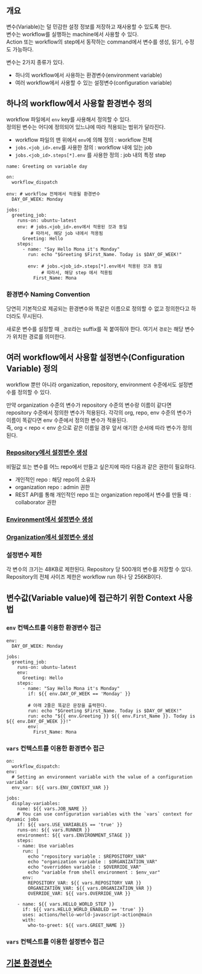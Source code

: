 ## 개요 

변수(Variable)는 덜 민감한 설정 정보를 저장하고 재사용할 수 있도록 한다.  
변수는 workflow를 실행하는 machine에서 사용할 수 있다.  
Action 또는 workflow의 step에서 동작하는 command에서 변수를 생성, 읽기, 수정도 가능하다. 

변수는 2가지 종류가 있다. 

- 하나의 workflow에서 사용하는 환경변수(environment variable) 
- 여러 workflow에서 사용할 수 있는 설정변수(configuration variable)

## 하나의 workflow에서 사용할 환경변수 정의 

workflow 파일에서 `env` key를 사용해서 정의할 수 있다.  
정의된 변수는 어디에 정의되어 있느냐에 따라 적용되는 범위가 달라진다. 

- workflow 파일의 맨 위에서 `env`에 의해 정의 : workflow 전체 
- `jobs.<job_id>.env`를 사용한 정의 : workflow 내에 있는 job
- `jobs.<job_id>.steps[*].env` 를 사용한 정의 : job 내의 특정 step

```
name: Greeting on variable day

on:
  workflow_dispatch

env: # workflow 전체에서 적용될 환경변수 
  DAY_OF_WEEK: Monday

jobs:
  greeting_job:
    runs-on: ubuntu-latest
    env: # jobs.<job_id>.env에서 적용된 것과 동일
         # 따라서, 해당 job 내에서 적용됨 
      Greeting: Hello
    steps:
      - name: "Say Hello Mona it's Monday"
        run: echo "$Greeting $First_Name. Today is $DAY_OF_WEEK!"
        
        env: # jobs.<job_id>.steps[*].env에서 적용된 것과 동일
             # 따라서, 해당 step 에서 적용됨 
          First_Name: Mona 

```

### 환경변수 Naming Convention 

당연히 기본적으로 제공되는 환경변수와 똑같은 이름으로 정의할 수 없고 정의한다고 하더라도 무시된다. 

새로운 변수를 설정할 때 `_경로`라는 suffix를 꼭 붙여줘야 한다. 여기서 `경로`는 해당 변수가 위치한 경로를 의미한다. 

## 여러 workflow에서 사용할 설정변수(Configuration Variable) 정의 

workflow 뿐만 아니라 organization, repository, environment 수준에서도 설정변수를 정의할 수 있다. 

만약 organization 수준의 변수가 repository 수준의 변수랑 이름이 같다면 repository 수준에서 정의한 변수가 적용된다. 각각의 org, repo, env 수준의 변수가 이름이 똑같다면 env 수준에서 정의한 변수가 적용된다.  
즉, org < repo < env 순으로 같은 이름일 경우 앞서 애기한 순서에 따라 변수가 정의된다. 

### [Repository에서 설정변수 생성](https://docs.github.com/en/actions/learn-github-actions/variables#creating-configuration-variables-for-a-repository)

비밀값 또는 변수를 어느 repo에서 만들고 싶은지에 따라 다음과 같은 권한이 필요하다. 

- 개인적인 repo : 해당 repo의 소유자
- organization repo : admin 권한
- REST API를 통해 개인적인 repo 또는 organization repo에서 변수를 만들 때 : collaborator 권한 

### [Environment에서 설정변수 생성](https://docs.github.com/en/actions/learn-github-actions/variables#creating-configuration-variables-for-an-environment)

### [Organization에서 설정변수 생성](https://docs.github.com/en/actions/learn-github-actions/variables#creating-configuration-variables-for-an-organization)

### 설정변수 제한 

각 변수의 크기는 48KB로 제한된다. Repository 당 500개의 변수를 저장할 수 있다.  
Repository의 전체 사이즈 제한은 workflow run 하나 당 256KB이다. 

## 변수값(Variable value)에 접근하기 위한 Context 사용법 

### `env` 컨텍스트를 이용한 환경변수 접근 

```
env:
  DAY_OF_WEEK: Monday

jobs:
  greeting_job:
    runs-on: ubuntu-latest
    env:
      Greeting: Hello
    steps: 
      - name: "Say Hello Mona it's Monday"
        if: ${{ env.DAY_OF_WEEK == 'Monday' }}

        # 아래 2줄은 똑같은 문장을 출력한다. 
        run: echo "$Greeting $First_Name. Today is $DAY_OF_WEEK!"
        run: echo "${{ env.Greeting }} ${{ env.First_Name }}. Today is ${{ env.DAY_OF_WEEK }}!"
        env:
          First_Name: Mona

```

### `vars` 컨텍스트를 이용한 환경변수 접근 

```
on:
  workflow_dispatch:
env:
  # Setting an environment variable with the value of a configuration variable
  env_var: ${{ vars.ENV_CONTEXT_VAR }}

jobs:
  display-variables:
    name: ${{ vars.JOB_NAME }}
    # You can use configuration variables with the `vars` context for dynamic jobs
    if: ${{ vars.USE_VARIABLES == 'true' }}
    runs-on: ${{ vars.RUNNER }}
    environment: ${{ vars.ENVIRONMENT_STAGE }}
    steps:
    - name: Use variables
      run: |
        echo "repository variable : $REPOSITORY_VAR"
        echo "organization variable : $ORGANIZATION_VAR"
        echo "overridden variable : $OVERRIDE_VAR"
        echo "variable from shell environment : $env_var"
      env:
        REPOSITORY_VAR: ${{ vars.REPOSITORY_VAR }}
        ORGANIZATION_VAR: ${{ vars.ORGANIZATION_VAR }}
        OVERRIDE_VAR: ${{ vars.OVERRIDE_VAR }}
        
    - name: ${{ vars.HELLO_WORLD_STEP }}
      if: ${{ vars.HELLO_WORLD_ENABLED == 'true' }}
      uses: actions/hello-world-javascript-action@main
      with:
        who-to-greet: ${{ vars.GREET_NAME }}

```

### `vars` 컨텍스트를 이용한 설정변수 접근 


## [기본 환경변수](https://docs.github.com/en/actions/learn-github-actions/variables#default-environment-variables)
